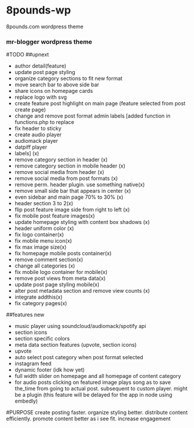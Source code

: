# 8pounds-wp
8pounds.com wordpress theme

### mr-blogger wordpress theme

#TODO
##upnext
- author detail(feature)
- update post page styling
- organize category sections to fit new format
- move search bar to above side bar
- share icons on homepage cards
- replace logo with svg
- create feature post highlight on main page (feature selected from post create page)
- change and remove post format admin labels [added function in functions.php to replace
- fix header to sticky
- create audio player
- audiomack player
- datpiff player
- labels] (x)
- remove category section in header (x)
- remove category section in mobile header (x)
- remove social media from header (x)
- remove social media from post formats (x)
- remove perm. header plugin. use something native(x)
- remove small side bar that appears in center (x)
- even sidebar and main page 70% to 30% (x)
- header section 3 to 2(x)
- flip post feature image side from right to left (x)
- fix mobile post feature images(x)
- update homepage styling with content box shadows (x)
- header uniform color (x)
- fix logo container(x)
- fix mobile menu icon(x)
- fix max image size(x)
- fix homepage mobile posts container(x)
- remove comment section(x)
- change all categories (x)
- fix mobile logo container for mobile(x)
- remove post views from meta data(x)
- update post page styling mobile(x)
- alter post metadata section and remove view counts (x)
- integrate addthis(x)
- fix category pages(x)


##features new
- music player using soundcloud/audiomack/spotify api
- section icons
- section specific colors
- meta data section features (upvote, section icons)
- upvote
- auto select post category when post format selected
- instagram feed
- dynamic footer (idk how yet)
- full width slider on homepage and all homepage of content category
- for audio posts clicking on featured image plays song as to save the_time
from going to actual post. subsequent to custom player. might be a plugin (this feature will be delayed for the app in node using embedly)


#PURPOSE
create posting faster.
organize styling better.
distribute content efficiently.
promote content better as i see fit.
increase engagement
